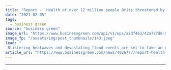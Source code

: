 ```yaml
---
title: "Report -  Health of over 12 million people Brits threatened by climate change"
date: "2021-02-05"
tags: 
  - business green
source: "business green"
image_url: "https://www.businessgreen.com/api/v1/wps/a2df463/42a777d8-539d-492a-851e-cbef4fc43385/4/flood-york-2015-4-185x114.jpeg"
image_fp: "/assets/img/post_thumbnails/143.jpeg"
lead: "
 Blistering heatwaves and devastating flood events are set to take an ever greater toll on the UK's mental and physical health, according to the Climate Coalition ..."
article_url: "https://www.businessgreen.com/news/4026777/report-health-million-people-brits-threatened-climate-change"
---
```


---
